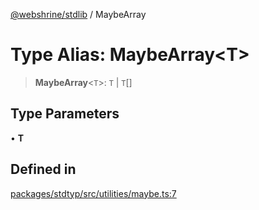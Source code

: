 [@webshrine/stdlib](../globals.md) / MaybeArray

# Type Alias: MaybeArray\<T\>

> **MaybeArray**\<`T`\>: `T` \| `T`[]

## Type Parameters

• **T**

## Defined in

[packages/stdtyp/src/utilities/maybe.ts:7](https://github.com/webshrine/webshrine/blob/0e16c5948921e0c95cce645760c4a8b0855b196b/packages/stdtyp/src/utilities/maybe.ts#L7)
